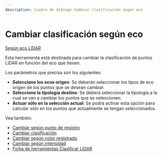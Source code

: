 ```yaml
---
description: Cuadro de diálogo Cambiar clasificación según eco
---
```


# Cambiar clasificación según eco

[ Según eco LIDAR](./)

Esta herramienta está destinada para cambiar la clasificación de puntos LiDAR en función del eco que tienen.

Los parámetros que precisa son los siguientes:

* **Seleccione los ecos origen**: Se deberán seleccionar los tipos de eco origen de los puntos que se desean cambiar.
* **Seleccione la tipología destino**: Se deberá seleccionar la tipología a la cual se van a cambiar los puntos que se seleccionen.
* **Actuar sólo en la selección actual**: Se podrá activar esta opción para calcular sólo en los puntos que actualmente se tengan seleccionados.

Vea también:

* [Cambiar según punto de registro](../segun-punto-de-registro/cambiar-segun-punto-de-registro.md)
* [Cambiar clasificación](../segun-clasificacion-lidar/cambiar-clasificacion.md)
* [Cambiar según color registrado](../segun-color-registrado/cambiar-segun-color-registrado.md)
* [Cambiar según intensidad](../segun-intensidad/cambiar-segun-intensidad.md)
* [Ficha de herramientas Clasificar LiDAR](../../fichas-de-herramientas/ficha-de-herramientas-clasificar-lidar.md)


